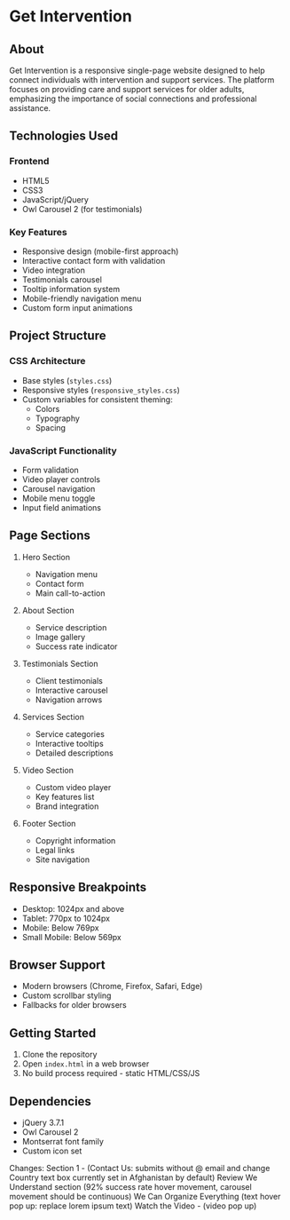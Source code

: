 # Get Intervention

## About
Get Intervention is a responsive single-page website designed to help connect individuals with intervention and support services. The platform focuses on providing care and support services for older adults, emphasizing the importance of social connections and professional assistance.

## Technologies Used

### Frontend
- HTML5
- CSS3
- JavaScript/jQuery
- Owl Carousel 2 (for testimonials)

### Key Features
- Responsive design (mobile-first approach)
- Interactive contact form with validation
- Video integration
- Testimonials carousel
- Tooltip information system
- Mobile-friendly navigation menu
- Custom form input animations

## Project Structure

### CSS Architecture
- Base styles (`styles.css`)
- Responsive styles (`responsive_styles.css`)
- Custom variables for consistent theming:
  - Colors
  - Typography
  - Spacing

### JavaScript Functionality
- Form validation
- Video player controls
- Carousel navigation
- Mobile menu toggle
- Input field animations

## Page Sections
1. Hero Section
   - Navigation menu
   - Contact form
   - Main call-to-action

2. About Section
   - Service description
   - Image gallery
   - Success rate indicator

3. Testimonials Section
   - Client testimonials
   - Interactive carousel
   - Navigation arrows

4. Services Section
   - Service categories
   - Interactive tooltips
   - Detailed descriptions

5. Video Section
   - Custom video player
   - Key features list
   - Brand integration

6. Footer Section
   - Copyright information
   - Legal links
   - Site navigation

## Responsive Breakpoints
- Desktop: 1024px and above
- Tablet: 770px to 1024px
- Mobile: Below 769px
- Small Mobile: Below 569px

## Browser Support
- Modern browsers (Chrome, Firefox, Safari, Edge)
- Custom scrollbar styling
- Fallbacks for older browsers

## Getting Started
1. Clone the repository
2. Open `index.html` in a web browser
3. No build process required - static HTML/CSS/JS

## Dependencies
- jQuery 3.7.1
- Owl Carousel 2
- Montserrat font family
- Custom icon set


Changes:
Section 1 - (Contact Us:  submits without @ email and change Country text box currently set in Afghanistan by default)
Review We Understand section (92% success rate hover movement, carousel movement should be continuous)
We Can Organize Everything (text hover pop up: replace lorem ipsum text)
Watch the Video - (video pop up)